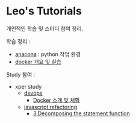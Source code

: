 # Leo's Tutorials

개인적인 학습 및 스터디 참여 정리.

학습 정리 : 
- [anacona](./conda.md) : python 작업 환경
- [docker 개요 및 실습](https://github.com/doojin88/docker)

Study 참여 : 
- xper study
  - [devops](https://github.com/xperstudy/devops)
    - [Docker 소개 및 체험](https://github.com/doojin88/docker/blob/master/docs/docker.md)
  - [javascript refactoring](https://github.com/KisukPark/js-refactoring-2019)
    - [3.Decomposing the statement function](https://github.com/KisukPark/js-refactoring-2019/blob/master/HandsOnLab/3-Decomposing/readme.md)
